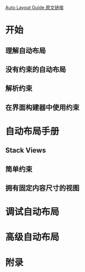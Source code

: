 [Auto Layout Guide 原文链接](https://developer.apple.com/library/content/documentation/UserExperience/Conceptual/AutolayoutPG/index.html#//apple_ref/doc/uid/TP40010853)

# 开始

## 理解自动布局

## 没有约束的自动布局

## 解析约束

## 在界面构建器中使用约束

# 自动布局手册

## Stack Views

## 简单约束

## 拥有固定内容尺寸的视图

# 调试自动布局

# 高级自动布局

# 附录